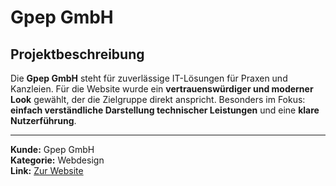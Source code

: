 # Gpep GmbH

## Projektbeschreibung

Die **Gpep GmbH** steht für zuverlässige IT-Lösungen für Praxen und Kanzleien. Für die Website wurde ein **vertrauenswürdiger und moderner Look** gewählt, der die Zielgruppe direkt anspricht. Besonders im Fokus: **einfach verständliche Darstellung technischer Leistungen** und eine **klare Nutzerführung**.

---

**Kunde:** Gpep GmbH  
**Kategorie:** Webdesign  
**Link:** [Zur Website](#)